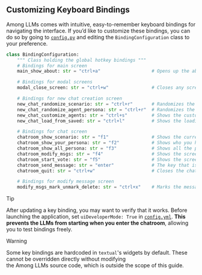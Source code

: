 ## Customizing Keyboard Bindings
Among LLMs comes with intuitive, easy-to-remember keyboard bindings for navigating the interface. 
If you’d like to customize these bindings, you can do so by going to [`config.py`](../allms/config.py) and editing the 
`BindingConfiguration` class to your preference.  

```python
class BindingConfiguration:
    """ Class holding the global hotkey bindings """
    # Bindings for main screen
    main_show_about: str = "ctrl+a"                   # Opens up the about screen in main menu screen

    # Bindings for modal screens
    modal_close_screen: str = "ctrl+w"                # Closes any screen

    # Bindings for new chat creation screen
    new_chat_randomize_scenario: str = "ctrl+r"       # Randomizes the scenario from the selected genre
    new_chat_randomize_agent_persona: str = "ctrl+r"  # Randomizes the selected agent's persona
    new_chat_customize_agents: str = "ctrl+s"         # Shows the customize agents screen
    new_chat_load_from_saved: str = "ctrl+l"          # Shows the loading screen to use a saved state as a template

    # Bindings for chat screen
    chatroom_show_scenario: str = "f1"                # Shows the current scenario inside chatroom
    chatroom_show_your_persona: str = "f2"            # Shows who you have been assigned as, its persona and backstory
    chatroom_show_all_persona: str = "f3"             # Shows all the participants in the chatroom and their corresponding personas and backstories
    chatroom_modify_msgs: str = "f4"                  # Shows the screen that allows you to modify/delete messages
    chatroom_start_vote: str = "f5"                   # Shows the screen that allows you to vote
    chatroom_send_message: str = "enter"              # The key that is used to send a message
    chatroom_quit: str = "ctrl+w"                     # Closes the chatroom

    # Bindings for modify message screen
    modify_msgs_mark_unmark_delete: str = "ctrl+x"    # Marks the message for delete or removes the mark of deletion, in modify message screen
```

> [!TIP]  
> After updating a key binding, you may want to verify that it works. Before launching the application, set
> `uiDeveloperMode: True` in [`config.yml`](../config.yml). 
> **This prevents the LLMs from starting when you enter the chatroom**, allowing you to test bindings freely.

> [!WARNING]
> Some key bindings are hardcoded in `textual`'s widgets by default. These cannot be overridden directly without modifying  
> the Among LLMs source code, which is outside the scope of this guide.
